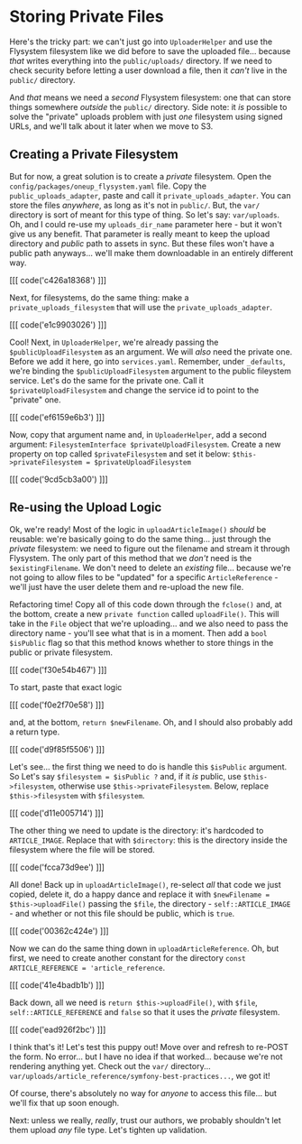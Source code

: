 # Storing Private Files

Here's the tricky part: we can't just go into `UploaderHelper` and use the Flysystem
filesystem like we did before to save the uploaded file... because *that* writes
everything into the `public/uploads/` directory. If we need to check security before
letting a user download a file, then it *can't* live in the `public/` directory.

And *that* means we need a *second* Flysystem filesystem: one that can store
things somewhere *outside* the `public/` directory. Side note: it *is* possible
to solve the "private" uploads problem with just *one* filesystem using signed URLs,
and we'll talk about it later when we move to S3.

## Creating a Private Filesystem

But for now, a great solution is to create a *private* filesystem. Open the
`config/packages/oneup_flysystem.yaml` file. Copy the `public_uploads_adapter`, paste
and call it `private_uploads_adapter`. You can store the files *anywhere*, as long
as it's not in `public/`. But, the `var/` directory is sort of meant for this type
of thing. So let's say: `var/uploads`. Oh, and I could re-use my `uploads_dir_name`
parameter here - but it won't give us any benefit. That parameter is really meant
to keep the upload directory and *public* path to assets in sync. But these files
won't have a public path anyways... we'll make them downloadable in an entirely
different way.

[[[ code('c426a18368') ]]]

Next, for filesystems, do the same thing: make a `private_uploads_filesystem` that
will use the `private_uploads_adapter`.

[[[ code('e1c9903026') ]]]

Cool! Next, in `UploaderHelper`, we're already passing the `$publicUploadFilesystem`
as an argument. We will *also* need the private one. Before we add it here, go into
`services.yaml`. Remember, under `_defaults`, we're binding the
`$publicUploadFilesystem` argument to the public fileystem service. Let's do the
same for the private one. Call it `$privateUploadFilesystem` and change the service
id to point to the "private" one.

[[[ code('ef6159e6b3') ]]]

Now, copy that argument name and, in `UploaderHelper`, add a second argument:
`FilesystemInterface $privateUploadFilesystem`. Create a new property on top
called `$privateFilesystem` and set it below:
`$this->privateFilesystem = $privateUploadFilesystem`

[[[ code('9cd5cb3a00') ]]]

## Re-using the Upload Logic

Ok, we're ready! Most of the logic in `uploadArticleImage()` *should* be reusable:
we're basically going to do the same thing... just through the *private* filesystem:
we need to figure out the filename and stream it through Flysystem. The only part
of this method that we *don't* need is the `$existingFilename`. We don't need to
delete an *existing* file... because we're not going to allow files to be "updated"
for a specific `ArticleReference` - we'll just have the user delete them and
re-upload the new file.

Refactoring time! Copy all of this code down through the `fclose()` and, at the bottom,
create a new `private function` called `uploadFile()`. This will take in the
`File` object that we're uploading... and we also need to pass the directory name -
you'll see what that is in a moment. Then add a `bool $isPublic` flag so that this
method knows whether to store things in the public or private filesystem.

[[[ code('f30e54b467') ]]]

To start, paste that exact logic

[[[ code('f0e2f70e58') ]]]

and, at the bottom, `return $newFilename`. Oh, and I should also probably add a
return type.

[[[ code('d9f85f5506') ]]]

Let's see... the first thing we need to do is handle this `$isPublic` argument. So
Let's say `$filesystem = $isPublic ?` and, if it *is* public, use `$this->filesystem`,
otherwise use `$this->privateFilesystem`. Below, replace `$this->filesystem` with
`$filesystem`.

[[[ code('d11e005714') ]]]

The other thing we need to update is the directory: it's hardcoded to `ARTICLE_IMAGE`.
Replace that with `$directory`: this is the directory inside the filesystem where
the file will be stored.

[[[ code('fcca73d9ee') ]]]

All done! Back up in `uploadArticleImage()`, re-select *all* that code we just copied,
delete it, do a happy dance and replace it with `$newFilename = $this->uploadFile()`
passing the `$file`, the directory - `self::ARTICLE_IMAGE` - and whether or not
this file should be public, which is `true`.

[[[ code('00362c424e') ]]]

Now we can do the same thing down in `uploadArticleReference`. Oh, but first, we
need to create another constant for the directory
`const ARTICLE_REFERENCE = 'article_reference`.

[[[ code('41e4badb1b') ]]]

Back down, all we need is `return $this->uploadFile()`, with `$file`,
`self::ARTICLE_REFERENCE` and `false` so that it uses the *private* filesystem.

[[[ code('ead926f2bc') ]]]

I think that's it! Let's test this puppy out! Move over and refresh to re-POST
the form. No error... but I have no idea if that worked... because we're not rendering
anything yet. Check out the `var/` directory...
`var/uploads/article_reference/symfony-best-practices...`, we got it!

Of course, there's absolutely no way for *anyone* to access this file... but we'll
fix that up soon enough.

Next: unless we really, *really*, trust our authors, we probably shouldn't let
them upload *any* file type. Let's tighten up validation.
